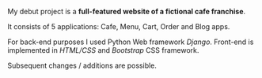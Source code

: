 My debut project is a <b>full-featured website of a fictional cafe franchise</b>.

It consists of 5 applications: Cafe, Menu, Cart, Order and Blog apps. 

For back-end purposes I used Python Web framework <i>Django</i>. Front-end is implemented in <i>HTML/CSS</i> and <i>Bootstrap</i>
CSS framework.

Subsequent changes / additions are possible.
